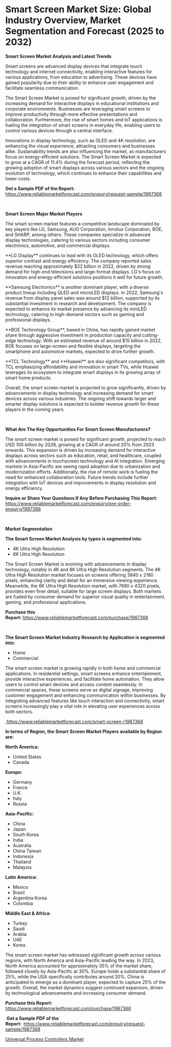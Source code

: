<p><h1>Smart Screen Market Size: Global Industry Overview, Market Segmentation and Forecast (2025 to 2032)</h1></p><p><strong>Smart Screen Market Analysis and Latest Trends</strong></p>
<p><p>Smart screens are advanced display devices that integrate touch technology and internet connectivity, enabling interactive features for various applications, from education to advertising. These devices have gained popularity due to their ability to enhance user engagement and facilitate seamless communication.</p><p>The Smart Screen Market is poised for significant growth, driven by the increasing demand for interactive displays in educational institutions and corporate environments. Businesses are leveraging smart screens to improve productivity through more effective presentations and collaboration. Furthermore, the rise of smart homes and IoT applications is fueling the integration of smart screens in everyday life, enabling users to control various devices through a central interface. </p><p>Innovations in display technology, such as OLED and 4K resolution, are enhancing the visual experience, attracting consumers and businesses alike. Sustainability trends are also influencing the market, as manufacturers focus on energy-efficient solutions. The Smart Screen Market is expected to grow at a CAGR of 11.4% during the forecast period, reflecting the growing adoption of smart displays across various sectors and the ongoing evolution of technology, which continues to enhance their capabilities and lower costs.</p></p>
<p><strong>Get a Sample PDF of the Report:&nbsp;</strong> <a href="https://www.reliablemarketforecast.com/enquiry/request-sample/1987368?utm_campaign=2246&utm_medium=2&utm_source=Github&utm_content=ia&utm_term=20022025&utm_id=smart-screen">https://www.reliablemarketforecast.com/enquiry/request-sample/1987368</a></p>
<p>&nbsp;</p>
<p><strong>Smart Screen Major Market Players</strong></p>
<p><p>The smart screen market features a competitive landscape dominated by key players like LG, Samsung, AUO Corporation, Innolux Corporation, BOE, and SHARP, among others. These companies specialize in advanced display technologies, catering to various sectors including consumer electronics, automotive, and commercial displays.</p><p>**LG Display** continues to lead with its OLED technology, which offers superior contrast and energy efficiency. The company reported sales revenue reaching approximately $22 billion in 2022, driven by strong demand for high-end televisions and large-format displays. LG's focus on innovation and energy-efficient solutions positions it well for future growth.</p><p>**Samsung Electronics** is another dominant player, with a diverse product lineup including QLED and microLED displays. In 2022, Samsung's revenue from display panel sales was around $12 billion, supported by its substantial investment in research and development. The company is expected to enhance its market presence by advancing its miniLED technology, catering to high-demand sectors such as gaming and professional displays.</p><p>**BOE Technology Group**, based in China, has rapidly gained market share through aggressive investment in production capacity and cutting-edge technology. With an estimated revenue of around $15 billion in 2022, BOE focuses on large-screen and flexible displays, targeting the smartphone and automotive markets, expected to drive further growth.</p><p>**TCL Technology** and **Huawei** are also significant competitors, with TCL emphasizing affordability and innovation in smart TVs, while Huawei leverages its ecosystem to integrate smart displays in its growing array of smart home products.</p><p>Overall, the smart screen market is projected to grow significantly, driven by advancements in display technology and increasing demand for smart devices across various industries. The ongoing shift towards larger and smarter display solutions is expected to bolster revenue growth for these players in the coming years.</p></p>
<p>&nbsp;</p>
<p><strong>What Are The Key Opportunities For Smart Screen Manufacturers?</strong></p>
<p><p>The smart screen market is poised for significant growth, projected to reach USD 100 billion by 2028, growing at a CAGR of around 20% from 2023 onwards. This expansion is driven by increasing demand for interactive displays across sectors such as education, retail, and healthcare, coupled with advancements in touchscreen technology and AI integration. Emerging markets in Asia-Pacific are seeing rapid adoption due to urbanization and modernization efforts. Additionally, the rise of remote work is fueling the need for enhanced collaboration tools. Future trends include further integration with IoT devices and improvements in display resolution and energy efficiency.</p></p>
<p><strong>Inquire or Share Your Questions If Any Before Purchasing This Report:</strong> <a href="https://www.reliablemarketforecast.com/enquiry/pre-order-enquiry/1987368?utm_campaign=2246&utm_medium=2&utm_source=Github&utm_content=ia&utm_term=20022025&utm_id=smart-screen">https://www.reliablemarketforecast.com/enquiry/pre-order-enquiry/1987368</a></p>
<p>&nbsp;</p>
<p><strong>Market Segmentation</strong></p>
<p><strong>The Smart Screen Market Analysis by types is segmented into:</strong></p>
<p><ul><li>4K Ultra High Resolution</li><li>8K Ultra High Resolution</li></ul></p>
<p><p>The Smart Screen Market is evolving with advancements in display technology, notably in 4K and 8K Ultra High Resolution segments. The 4K Ultra High Resolution market focuses on screens offering 3840 x 2160 pixels, enhancing clarity and detail for an immersive viewing experience. Meanwhile, the 8K Ultra High Resolution market, with 7680 x 4320 pixels, provides even finer detail, suitable for large screen displays. Both markets are fueled by consumer demand for superior visual quality in entertainment, gaming, and professional applications.</p></p>
<p><strong>Purchase this Report:&nbsp;</strong><a href="https://www.reliablemarketforecast.com/purchase/1987368?utm_campaign=2246&utm_medium=2&utm_source=Github&utm_content=ia&utm_term=20022025&utm_id=smart-screen">https://www.reliablemarketforecast.com/purchase/1987368</a></p>
<p>&nbsp;</p>
<p><strong>The Smart Screen Market Industry Research by Application is segmented into:</strong></p>
<p><ul><li>Home</li><li>Commercial</li></ul></p>
<p><p>The smart screen market is growing rapidly in both home and commercial applications. In residential settings, smart screens enhance entertainment, provide interactive experiences, and facilitate home automation. They allow users to control smart devices and access content seamlessly. In commercial spaces, these screens serve as digital signage, improving customer engagement and enhancing communication within businesses. By integrating advanced features like touch interaction and connectivity, smart screens increasingly play a vital role in elevating user experiences across both sectors.</p></p>
<p><a href="https://www.reliablemarketforecast.com/smart-screen-r1987368?utm_campaign=2246&utm_medium=2&utm_source=Github&utm_content=ia&utm_term=20022025&utm_id=smart-screen">&nbsp;https://www.reliablemarketforecast.com/smart-screen-r1987368</a></p>
<p><strong>In terms of Region, the Smart Screen Market Players available by Region are:</strong></p>
<p>
    <p> <strong> North America: </strong>
        <ul>
            <li>United States</li>
            <li>Canada</li>
        </ul>
        </p> 
    <p> <strong> Europe: </strong>
        <ul>
            <li>Germany</li>
            <li>France</li>
            <li>U.K.</li>
            <li>Italy</li>
            <li>Russia</li>
        </ul>
        </p> 
    <p> <strong> Asia-Pacific: </strong>
        <ul>
            <li>China</li>
            <li>Japan</li>
            <li>South Korea</li>
            <li>India</li>
            <li>Australia</li>
            <li>China Taiwan</li>
            <li>Indonesia</li>
            <li>Thailand</li>
            <li>Malaysia</li>
        </ul>
        </p> 
    <p> <strong> Latin America: </strong>
        <ul>
            <li>Mexico</li>
            <li>Brazil</li>
            <li>Argentina Korea</li>
            <li>Colombia</li>
        </ul>
        </p> 
    <p> <strong> Middle East & Africa: </strong>
        <ul>
            <li>Turkey</li>
            <li>Saudi</li>
            <li>Arabia</li>
            <li>UAE</li>
            <li>Korea</li>
        </ul>
    </p>
    </p>
<p><p>The smart screen market has witnessed significant growth across various regions, with North America and Asia-Pacific leading the way. In 2023, North America accounted for approximately 35% of the market share, followed closely by Asia-Pacific at 30%. Europe holds a substantial share of 25%, while the USA specifically contributes around 20%. China is anticipated to emerge as a dominant player, expected to capture 25% of the growth. Overall, the market dynamics suggest continued expansion, driven by technological advancements and increasing consumer demand.</p></p>
<p><strong>Purchase this Report: </strong><a href="https://www.reliablemarketforecast.com/purchase/1987368?utm_campaign=2246&utm_medium=2&utm_source=Github&utm_content=ia&utm_term=20022025&utm_id=smart-screen">https://www.reliablemarketforecast.com/purchase/1987368</a></p>
<p>&nbsp;<strong>Get a Sample PDF of the Report:&nbsp;&nbsp;</strong><a href="https://www.reliablemarketforecast.com/enquiry/request-sample/1987368?utm_campaign=2246&utm_medium=2&utm_source=Github&utm_content=ia&utm_term=20022025&utm_id=smart-screen">https://www.reliablemarketforecast.com/enquiry/request-sample/1987368</a></p>
<p><strong></strong></p>
<p><p><a href="https://github.com/shondapmbau/Market-Research-Report-List-1/blob/main/universal-process-controllers-market.md?utm_campaign=2246&utm_medium=2&utm_source=Github&utm_content=ia&utm_term=20022025&utm_id=smart-screen">Universal Process Controllers Market</a></p></p>